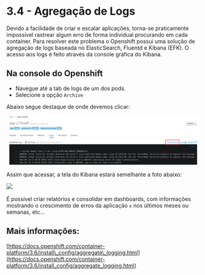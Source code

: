 # 3.4 - Agregação de Logs

Devido a facilidade de criar e escalar aplicações, torna-se praticamente impossível rastrear algum erro de forma individual procurando em cada container. Para resolver este problema o Openshift possui uma solução de agregação de logs baseada no ElasticSearch, Fluentd e Kibana \(EFK\). O acesso aos logs é feito através da console gráfica do Kibana.

## Na console do Openshift

* Navegue até a tab de logs de um dos pods.
* Selecione a opção `Archive`

Abaixo segue destaque de onde devemos clicar:

![](.gitbook/assets/selection_089.png)

Assim que acessar, a tela do Kibana estará semelhante a foto abaixo:

![](https://storage.googleapis.com/workshop-openshift/log-aggregation.png)

É possível criar relatórios e consolidar em dashboards, com informações mostrando o crescimento de erros da aplicação `x` nos últimos meses ou semanas, etc...

## Mais informações:

[https://docs.openshift.com/container-platform/3.6/install\_config/aggregate\_logging.html](https://docs.openshift.com/container-platform/3.6/install_config/aggregate_logging.html)


